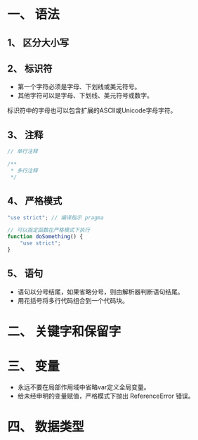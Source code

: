 # 一、 语法
## 1、 区分大小写
## 2、 标识符
* 第一个字符必须是字母、下划线或美元符号。
* 其他字符可以是字母、下划线、美元符号或数字。

标识符中的字母也可以包含扩展的ASCII或Unicode字母字符。  

## 3、 注释
```js
// 单行注释

/**
 * 多行注释
 */
```

## 4、 严格模式
```js
"use strict"; // 编译指示 pragma

// 可以指定函数在严格模式下执行
function doSomething() {
    "use strict";
}
```

## 5、 语句
* 语句以分号结尾，如果省略分号，则由解析器判断语句结尾。
* 用花括号将多行代码组合到一个代码块。

# 二、 关键字和保留字

# 三、 变量
* 永远不要在局部作用域中省略var定义全局变量。  
* 给未经申明的变量赋值，严格模式下抛出 ReferenceError 错误。

# 四、 数据类型
